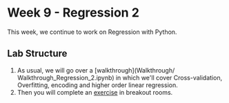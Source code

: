 # Week 9 - Regression 2

This week, we continue to work on Regression with Python.

## Lab Structure
1. As usual, we will go over a [walkthrough](Walkthrough/ Walkthrough_Regression_2.ipynb) in which we'll cover Cross-validation, Overfitting, encoding and higher order linear regression.
3. Then you will complete an [exercise](Exercises/Exercise.ipynb) in breakout rooms.
